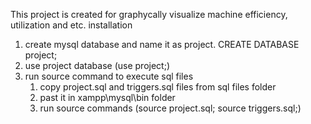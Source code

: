 This project is created for graphycally visualize machine efficiency, utilization and etc. 
installation
1. create mysql database and name it as project.
CREATE DATABASE project;
2. use project database (use project;)
3. run source command to execute sql files
    1.  copy project.sql and triggers.sql files from sql files folder 
    2.  past it in xampp\mysql\bin folder 
    3.  run source commands (source project.sql;  source triggers.sql;)
